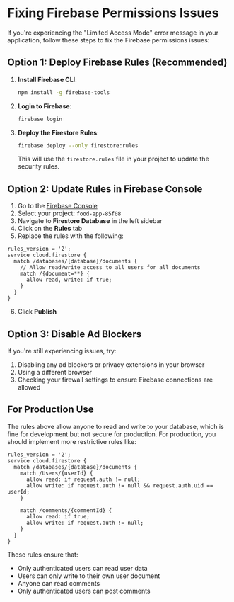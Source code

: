 # Fixing Firebase Permissions Issues

If you're experiencing the "Limited Access Mode" error message in your application, follow these steps to fix the Firebase permissions issues:

## Option 1: Deploy Firebase Rules (Recommended)

1. **Install Firebase CLI**:

   ```bash
   npm install -g firebase-tools
   ```

2. **Login to Firebase**:

   ```bash
   firebase login
   ```

3. **Deploy the Firestore Rules**:

   ```bash
   firebase deploy --only firestore:rules
   ```

   This will use the `firestore.rules` file in your project to update the security rules.

## Option 2: Update Rules in Firebase Console

1. Go to the [Firebase Console](https://console.firebase.google.com/)
2. Select your project: `food-app-85f08`
3. Navigate to **Firestore Database** in the left sidebar
4. Click on the **Rules** tab
5. Replace the rules with the following:

```
rules_version = '2';
service cloud.firestore {
  match /databases/{database}/documents {
    // Allow read/write access to all users for all documents
    match /{document=**} {
      allow read, write: if true;
    }
  }
}
```

6. Click **Publish**

## Option 3: Disable Ad Blockers

If you're still experiencing issues, try:

1. Disabling any ad blockers or privacy extensions in your browser
2. Using a different browser
3. Checking your firewall settings to ensure Firebase connections are allowed

## For Production Use

The rules above allow anyone to read and write to your database, which is fine for development but not secure for production. For production, you should implement more restrictive rules like:

```
rules_version = '2';
service cloud.firestore {
  match /databases/{database}/documents {
    match /Users/{userId} {
      allow read: if request.auth != null;
      allow write: if request.auth != null && request.auth.uid == userId;
    }

    match /comments/{commentId} {
      allow read: if true;
      allow write: if request.auth != null;
    }
  }
}
```

These rules ensure that:

- Only authenticated users can read user data
- Users can only write to their own user document
- Anyone can read comments
- Only authenticated users can post comments
